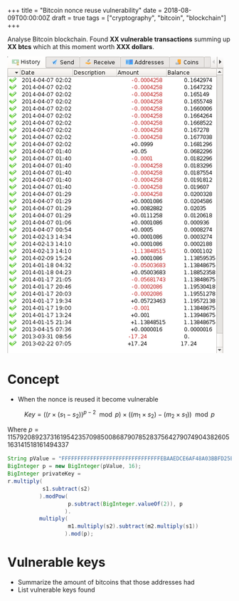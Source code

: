 +++
title = "Bitcoin nonce reuse vulnerability"
date = 2018-08-09T00:00:00Z
draft = true
tags = ["cryptography", "bitcoin", "blockchain"]
+++

Analyse Bitcoin blockchain. Found **XX vulnerable transactions** summing up **XX
btcs** which at this moment worth **XXX dollars**.

![wallet](/img/bitcoin-nonce-reuse-wallet.png)


# Concept

- When the nonce is reused it become vulnerable


<style>
#MathJax-Span-3 > span:nth-child(1){
max-width: unset;
}
</style>

$$
Key = ((r \times (s_1 - s_2))^{p - 2} \mod{p}) \times ((m_1 \times s_2) - (m_2 \times s_1)) \mod{p}
$$

Where $p=115792089237316195423570985008687907852837564279074904382605163141518161494337$

```java
String pValue = "FFFFFFFFFFFFFFFFFFFFFFFFFFFFFFFEBAAEDCE6AF48A03BBFD25E8CD0364141";
BigInteger p = new BigInteger(pValue, 16);
BigInteger privateKey = 
r.multiply(
           s1.subtract(s2)
          ).modPow(
                   p.subtract(BigInteger.valueOf(2)), p
                  ).
          multiply(
                   m1.multiply(s2).subtract(m2.multiply(s1))
                  ).mod(p);
```

# Vulnerable keys

- Summarize the amount of bitcoins that those addresses had
- List vulnerable keys found

